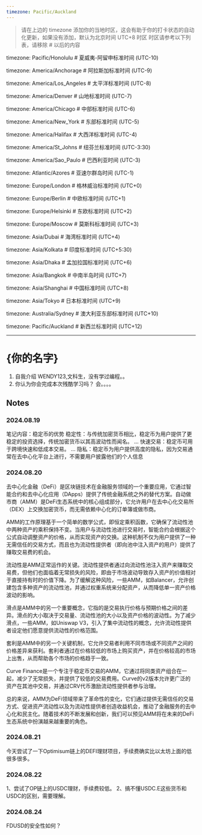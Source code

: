 ```yaml
---
timezone: Pacific/Auckland
---
```


> 请在上边的 timezone 添加你的当地时区，这会有助于你的打卡状态的自动化更新，如果没有添加，默认为北京时间 UTC+8 时区
> 时区请参考以下列表，请移除 # 以后的内容

timezone: Pacific/Honolulu # 夏威夷-阿留申标准时间 (UTC-10)

timezone: America/Anchorage # 阿拉斯加标准时间 (UTC-9)

timezone: America/Los_Angeles # 太平洋标准时间 (UTC-8)

timezone: America/Denver # 山地标准时间 (UTC-7)

timezone: America/Chicago # 中部标准时间 (UTC-6)

timezone: America/New_York # 东部标准时间 (UTC-5)

timezone: America/Halifax # 大西洋标准时间 (UTC-4)

timezone: America/St_Johns # 纽芬兰标准时间 (UTC-3:30)

timezone: America/Sao_Paulo # 巴西利亚时间 (UTC-3)

timezone: Atlantic/Azores # 亚速尔群岛时间 (UTC-1)

timezone: Europe/London # 格林威治标准时间 (UTC+0)

timezone: Europe/Berlin # 中欧标准时间 (UTC+1)

timezone: Europe/Helsinki # 东欧标准时间 (UTC+2)

timezone: Europe/Moscow # 莫斯科标准时间 (UTC+3)

timezone: Asia/Dubai # 海湾标准时间 (UTC+4)

timezone: Asia/Kolkata # 印度标准时间 (UTC+5:30)

timezone: Asia/Dhaka # 孟加拉国标准时间 (UTC+6)

timezone: Asia/Bangkok # 中南半岛时间 (UTC+7)

timezone: Asia/Shanghai # 中国标准时间 (UTC+8)

timezone: Asia/Tokyo # 日本标准时间 (UTC+9)

timezone: Australia/Sydney # 澳大利亚东部标准时间 (UTC+10)

timezone: Pacific/Auckland # 新西兰标准时间 (UTC+12)

---

# {你的名字}

1. 自我介绍
   WENDY123,文科生，没有学过编程。。
3. 你认为你会完成本次残酷学习吗？
会。。。。
## Notes

<!-- Content_START -->

### 2024.08.19

笔记内容：稳定币的优势
稳定性：与传统加密货币相比，稳定币为用户提供了更稳定的投资选择，传统加密货币以其高波动性而闻名。 ...
快速交易：稳定币可用于跨境快速和低成本交易。 ...
隐私：稳定币为用户提供高度的隐私，因为交易通常在去中心化平台上进行，不需要用户披露他们的个人信息

### 2024.08.20

去中心化金融（DeFi）是区块链技术在金融服务领域的一个重要应用，它通过智能合约和去中心化应用（DApps）提供了传统金融系统之外的替代方案。自动做市商（AMM）是DeFi生态系统中的核心组成部分，它允许用户在去中心化交易所（DEX）上交换加密货币，而无需依赖中心化的订单簿或做市商。

AMM的工作原理基于一个简单的数学公式，即恒定乘积函数，它确保了流动性池中两种资产的乘积保持不变。当用户与流动性池进行交易时，智能合约会根据这个公式自动调整资产的价格，从而实现资产的交换。这种机制不仅为用户提供了一种无需信任的交易方式，而且也为流动性提供者（即向池中注入资产的用户）提供了赚取交易费的机会。

流动性是AMM正常运作的关键。流动性提供者通过向流动性池注入资产来赚取交易费，但他们也面临着无常损失的风险，即由于市场波动导致存入资产的价值相对于直接持有时的价值下降。为了缓解这种风险，一些AMM，如Balancer，允许创建包含多种资产的流动性池，并通过权重系统来分配资产，从而降低单一资产价格波动的影响。

滑点是AMM中的另一个重要概念，它指的是交易执行价格与预期价格之间的差异。滑点的大小取决于交易量、流动性池的大小以及资产价格的波动性。为了减少滑点，一些AMM，如Uniswap V3，引入了集中流动性的概念，允许流动性提供者设定他们愿意提供流动性的价格范围。

套利是AMM中的另一个关键机制，它允许交易者利用不同市场或不同资产之间的价格差异来获利。套利者通过在价格较低的市场上购买资产，并在价格较高的市场上出售，从而帮助各个市场的价格趋于一致。

Curve Finance是一个专注于稳定币交易的AMM，它通过将同类资产组合在一起，减少了无常损失，并提供了较低的交易费用。Curve的v2版本允许更广泛的资产在其池中交易，并通过CRV代币激励流动性提供者参与治理。

总的来说，AMM为DeFi领域带来了革命性的变化，它们通过提供无需信任的交易方式、促进资产流动性以及为流动性提供者创造收益机会，推动了金融服务的去中心化和民主化。随着技术的不断发展和创新，我们可以预见AMM将在未来的DeFi生态系统中扮演越来越重要的角色。

### 2024.08.21

今天尝试了一下Optimisum链上的DEFI理财项目，手续费确实比以太坊上面的低很多很多。

### 2024.08.22

1、尝试了OP链上的USDC理财，手续费较低。
2、搞不懂USDC.E这些货币和USDC的区别，需要理解。

### 2024.08.24
FDUSD的安全性如何？

<!-- Content_END -->
